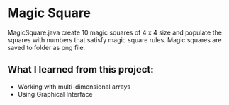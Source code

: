 # Magic Square
MagicSquare.java create 10 magic squares of 4 x 4 size and populate the squares with numbers that satisfy magic square rules. Magic squares are saved to folder as png file.

## What I learned from this project:
* Working with multi-dimensional arrays
* Using Graphical Interface
